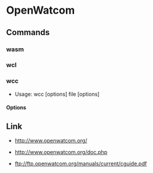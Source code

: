 # OpenWatcom
## Commands
### wasm
### wcl
### wcc
- Usage: wcc [options] file [options]
#### Options
## Link
- http://www.openwatcom.org/
- http://www.openwatcom.org/doc.php

- ftp://ftp.openwatcom.org/manuals/current/cguide.pdf
